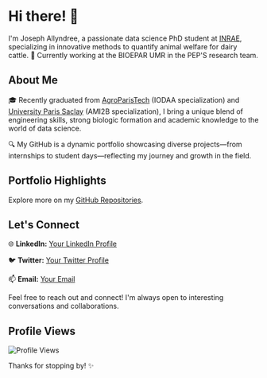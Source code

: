 
# Hi there! 👋

I'm Joseph Allyndree, a passionate data science PhD student at [INRAE](https://www.inrae.fr/en), specializing in innovative methods to quantify animal welfare for dairy cattle. 🐄
Currently working at the BIOEPAR UMR in the PEP'S research team. 

## About Me

🎓 Recently graduated from [AgroParisTech](https://synapses.agroparistech.fr/catalogue/2022-2023/parcours/201/IDF3A-IODAA-de-l-information-a-la-decision-par-l-analyse-et-l-apprentissage) (IODAA specialization) and [University Paris Saclay](https://www.universite-paris-saclay.fr/formation/master/bio-informatique/m2-biologie-computationnelle-analyse-modelisation-et-ingenierie-de-linformation-biologique-et-medicale) (AMI2B specialization), I bring a unique blend of engineering skills, strong biologic formation and academic knowledge to the world of data science.

🔍 My GitHub is a dynamic portfolio showcasing diverse projects—from internships to student days—reflecting my journey and growth in the field.

## Portfolio Highlights

Explore more on my [GitHub Repositories](https://github.com/J-ally?tab=repositories).

## Let's Connect

🌐 **LinkedIn:** [Your LinkedIn Profile](www.linkedin.com/in/joseph-allyndree-904bb71b5)

🐦 **Twitter:** [Your Twitter Profile](https://twitter.com/JAllyndree)

📫 **Email:** [Your Email](joseph.allyndree@inrae.fr)

Feel free to reach out and connect! I'm always open to interesting conversations and collaborations.

## Profile Views

![Profile Views](https://komarev.com/ghpvc/?username=J-ally&color=blueviolet)

Thanks for stopping by! ✨
